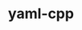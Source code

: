 ---
title: "yaml-cpp"
layout: cache
categories: [package, develop]
meta: {"versions": ["0.6.3", "0.7.0"], "compilers": ["gcc@=10.3.0", "gcc@=11.1.0", "gcc@=11.4.0", "gcc@=12.3.0", "gcc@=7.3.1", "gcc@=9.4.0", "oneapi@=2024.2.0"], "oss": ["amzn2", "sle_hpc15", "ubuntu20.04", "ubuntu22.04"], "platforms": ["linux"], "targets": ["aarch64", "neoverse_n1", "neoverse_v1", "neoverse_v2", "ppc64le", "x86_64_v3", "x86_64_v4"], "stacks": ["aws-isc", "aws-isc-aarch64", "aws-pcluster-neoverse_v1", "aws-pcluster-x86_64_v4", "data-vis-sdk", "e4s", "e4s-cray-sles", "e4s-neoverse-v2", "e4s-neoverse_v1", "e4s-oneapi", "e4s-power", "e4s-rocm-external", "root"], "num_specs": 99, "num_specs_by_stack": {"aws-isc-aarch64": 4, "root": 99, "aws-pcluster-neoverse_v1": 4, "aws-pcluster-x86_64_v4": 4, "aws-isc": 2, "e4s-cray-sles": 2, "e4s-power": 4, "data-vis-sdk": 2, "e4s-neoverse_v1": 4, "e4s-neoverse-v2": 4, "e4s-rocm-external": 2, "e4s": 4, "e4s-oneapi": 4}}
spec_details: [{"hash": "elvs6554sb3d7xvybsnit7jqbhfnkzbm", "compiler": "gcc@=7.3.1", "versions": ["0.6.3"], "os": "amzn2", "platform": "linux", "target": "aarch64", "variants": ["build_system=cmake", "build_type=Release", "generator=make", "~ipo", "+pic", "+shared", "~tests"], "stacks": ["aws-isc-aarch64", "root"], "size": "-", "tarball": "https://binaries.spack.io/develop/build_cache/linux-amzn2-aarch64/gcc-7.3.1/yaml-cpp-0.6.3/linux-amzn2-aarch64-gcc-7.3.1-yaml-cpp-0.6.3-elvs6554sb3d7xvybsnit7jqbhfnkzbm.spack"}, {"hash": "qw4krsamyflpxiiu7uo5wfmtx52ntic3", "compiler": "gcc@=7.3.1", "versions": ["0.6.3"], "os": "amzn2", "platform": "linux", "target": "aarch64", "variants": ["build_system=cmake", "build_type=Release", "generator=make", "~ipo", "+pic", "+shared", "~tests"], "stacks": ["root"], "size": "-", "tarball": "https://binaries.spack.io/develop/build_cache/linux-amzn2-aarch64/gcc-7.3.1/yaml-cpp-0.6.3/linux-amzn2-aarch64-gcc-7.3.1-yaml-cpp-0.6.3-qw4krsamyflpxiiu7uo5wfmtx52ntic3.spack"}, {"hash": "foh4xaaljyw22fangsupeq46jp45teff", "compiler": "gcc@=7.3.1", "versions": ["0.6.3"], "os": "amzn2", "platform": "linux", "target": "aarch64", "variants": ["build_system=cmake", "build_type=Release", "generator=make", "~ipo", "+pic", "+shared", "~tests"], "stacks": ["aws-isc-aarch64", "root"], "size": "-", "tarball": "https://binaries.spack.io/develop/build_cache/linux-amzn2-aarch64/gcc-7.3.1/yaml-cpp-0.6.3/linux-amzn2-aarch64-gcc-7.3.1-yaml-cpp-0.6.3-foh4xaaljyw22fangsupeq46jp45teff.spack"}, {"hash": "37uh32tculr2f4pana4vwewqmn7nsbtr", "compiler": "gcc@=7.3.1", "versions": ["0.6.3"], "os": "amzn2", "platform": "linux", "target": "aarch64", "variants": ["build_system=cmake", "build_type=Release", "generator=make", "~ipo", "+pic", "+shared", "~tests"], "stacks": ["root"], "size": "-", "tarball": "https://binaries.spack.io/develop/build_cache/linux-amzn2-aarch64/gcc-7.3.1/yaml-cpp-0.6.3/linux-amzn2-aarch64-gcc-7.3.1-yaml-cpp-0.6.3-37uh32tculr2f4pana4vwewqmn7nsbtr.spack"}, {"hash": "ornpf5mvgkmttbjxwtm64jdmqn7xhhbr", "compiler": "gcc@=7.3.1", "versions": ["0.6.3"], "os": "amzn2", "platform": "linux", "target": "aarch64", "variants": ["build_system=cmake", "build_type=Release", "generator=make", "~ipo", "+pic", "+shared", "~tests"], "stacks": ["root"], "size": "-", "tarball": "https://binaries.spack.io/develop/build_cache/linux-amzn2-aarch64/gcc-7.3.1/yaml-cpp-0.6.3/linux-amzn2-aarch64-gcc-7.3.1-yaml-cpp-0.6.3-ornpf5mvgkmttbjxwtm64jdmqn7xhhbr.spack"}, {"hash": "vkfcp2q2qyqw6uiuobtp7pwzuoj7jnmv", "compiler": "gcc@=12.3.0", "versions": ["0.7.0"], "os": "amzn2", "platform": "linux", "target": "neoverse_n1", "variants": ["build_system=cmake", "build_type=Release", "generator=make", "~ipo", "+pic", "+shared", "~tests"], "stacks": ["root"], "size": "-", "tarball": "https://binaries.spack.io/develop/build_cache/linux-amzn2-neoverse_n1/gcc-12.3.0/yaml-cpp-0.7.0/linux-amzn2-neoverse_n1-gcc-12.3.0-yaml-cpp-0.7.0-vkfcp2q2qyqw6uiuobtp7pwzuoj7jnmv.spack"}, {"hash": "btpqtmlwp4sx3mcywv4v6q55lsjfaqik", "compiler": "gcc@=12.3.0", "versions": ["0.7.0"], "os": "amzn2", "platform": "linux", "target": "neoverse_n1", "variants": ["build_system=cmake", "build_type=Release", "generator=make", "~ipo", "+pic", "+shared", "~tests"], "stacks": ["root"], "size": "-", "tarball": "https://binaries.spack.io/develop/build_cache/linux-amzn2-neoverse_n1/gcc-12.3.0/yaml-cpp-0.7.0/linux-amzn2-neoverse_n1-gcc-12.3.0-yaml-cpp-0.7.0-btpqtmlwp4sx3mcywv4v6q55lsjfaqik.spack"}, {"hash": "fh7apkpfaizxmvs6fzbkqg4jsyt7tkbk", "compiler": "gcc@=12.3.0", "versions": ["0.7.0"], "os": "amzn2", "platform": "linux", "target": "neoverse_n1", "variants": ["build_system=cmake", "build_type=Release", "generator=make", "~ipo", "+pic", "+shared", "~tests"], "stacks": ["root"], "size": "-", "tarball": "https://binaries.spack.io/develop/build_cache/linux-amzn2-neoverse_n1/gcc-12.3.0/yaml-cpp-0.7.0/linux-amzn2-neoverse_n1-gcc-12.3.0-yaml-cpp-0.7.0-fh7apkpfaizxmvs6fzbkqg4jsyt7tkbk.spack"}, {"hash": "hecsh6xkqo4tzvwqlrwu76feym4yssga", "compiler": "gcc@=12.3.0", "versions": ["0.7.0"], "os": "amzn2", "platform": "linux", "target": "neoverse_n1", "variants": ["build_system=cmake", "build_type=Release", "generator=make", "~ipo", "+pic", "+shared", "~tests"], "stacks": ["aws-pcluster-neoverse_v1", "root"], "size": "-", "tarball": "https://binaries.spack.io/develop/build_cache/linux-amzn2-neoverse_n1/gcc-12.3.0/yaml-cpp-0.7.0/linux-amzn2-neoverse_n1-gcc-12.3.0-yaml-cpp-0.7.0-hecsh6xkqo4tzvwqlrwu76feym4yssga.spack"}, {"hash": "wmfnjz2yey5himlyo66lciumnsyki245", "compiler": "gcc@=12.3.0", "versions": ["0.7.0"], "os": "amzn2", "platform": "linux", "target": "neoverse_n1", "variants": ["build_system=cmake", "build_type=Release", "generator=make", "~ipo", "+pic", "+shared", "~tests"], "stacks": ["aws-pcluster-neoverse_v1", "root"], "size": "-", "tarball": "https://binaries.spack.io/develop/build_cache/linux-amzn2-neoverse_n1/gcc-12.3.0/yaml-cpp-0.7.0/linux-amzn2-neoverse_n1-gcc-12.3.0-yaml-cpp-0.7.0-wmfnjz2yey5himlyo66lciumnsyki245.spack"}, {"hash": "ddzp4njzcjzm46mpmis3xskceogldu6f", "compiler": "gcc@=7.3.1", "versions": ["0.6.3"], "os": "amzn2", "platform": "linux", "target": "neoverse_n1", "variants": ["build_system=cmake", "build_type=Release", "generator=make", "~ipo", "+pic", "+shared", "~tests"], "stacks": ["aws-isc-aarch64", "root"], "size": "-", "tarball": "https://binaries.spack.io/develop/build_cache/linux-amzn2-neoverse_n1/gcc-7.3.1/yaml-cpp-0.6.3/linux-amzn2-neoverse_n1-gcc-7.3.1-yaml-cpp-0.6.3-ddzp4njzcjzm46mpmis3xskceogldu6f.spack"}, {"hash": "6wnvjeftv2mjzo4fjokfulpcv6jqtxck", "compiler": "gcc@=7.3.1", "versions": ["0.6.3"], "os": "amzn2", "platform": "linux", "target": "neoverse_n1", "variants": ["build_system=cmake", "build_type=Release", "generator=make", "~ipo", "+pic", "+shared", "~tests"], "stacks": ["aws-isc-aarch64", "root"], "size": "-", "tarball": "https://binaries.spack.io/develop/build_cache/linux-amzn2-neoverse_n1/gcc-7.3.1/yaml-cpp-0.6.3/linux-amzn2-neoverse_n1-gcc-7.3.1-yaml-cpp-0.6.3-6wnvjeftv2mjzo4fjokfulpcv6jqtxck.spack"}, {"hash": "rqsrxbjbobhwg2zq2oodwthrxst3iryz", "compiler": "gcc@=7.3.1", "versions": ["0.6.3"], "os": "amzn2", "platform": "linux", "target": "neoverse_n1", "variants": ["build_system=cmake", "build_type=Release", "generator=make", "~ipo", "+pic", "+shared", "~tests"], "stacks": ["root"], "size": "-", "tarball": "https://binaries.spack.io/develop/build_cache/linux-amzn2-neoverse_n1/gcc-7.3.1/yaml-cpp-0.6.3/linux-amzn2-neoverse_n1-gcc-7.3.1-yaml-cpp-0.6.3-rqsrxbjbobhwg2zq2oodwthrxst3iryz.spack"}, {"hash": "n2cmjw4tv7px4s5maovboiegftijl4yo", "compiler": "gcc@=7.3.1", "versions": ["0.6.3"], "os": "amzn2", "platform": "linux", "target": "neoverse_n1", "variants": ["build_system=cmake", "build_type=Release", "generator=make", "~ipo", "+pic", "+shared", "~tests"], "stacks": ["root"], "size": "-", "tarball": "https://binaries.spack.io/develop/build_cache/linux-amzn2-neoverse_n1/gcc-7.3.1/yaml-cpp-0.6.3/linux-amzn2-neoverse_n1-gcc-7.3.1-yaml-cpp-0.6.3-n2cmjw4tv7px4s5maovboiegftijl4yo.spack"}, {"hash": "j2egamzs5ignsv6v4wtlmknvtie3kl6d", "compiler": "gcc@=7.3.1", "versions": ["0.6.3"], "os": "amzn2", "platform": "linux", "target": "neoverse_n1", "variants": ["build_system=cmake", "build_type=Release", "generator=make", "~ipo", "+pic", "+shared", "~tests"], "stacks": ["root"], "size": "-", "tarball": "https://binaries.spack.io/develop/build_cache/linux-amzn2-neoverse_n1/gcc-7.3.1/yaml-cpp-0.6.3/linux-amzn2-neoverse_n1-gcc-7.3.1-yaml-cpp-0.6.3-j2egamzs5ignsv6v4wtlmknvtie3kl6d.spack"}, {"hash": "b45mwh3smugflrndxefaqfja26teazue", "compiler": "gcc@=12.3.0", "versions": ["0.7.0"], "os": "amzn2", "platform": "linux", "target": "neoverse_v1", "variants": ["build_system=cmake", "build_type=Release", "generator=make", "~ipo", "+pic", "+shared", "~tests"], "stacks": ["root"], "size": "-", "tarball": "https://binaries.spack.io/develop/build_cache/linux-amzn2-neoverse_v1/gcc-12.3.0/yaml-cpp-0.7.0/linux-amzn2-neoverse_v1-gcc-12.3.0-yaml-cpp-0.7.0-b45mwh3smugflrndxefaqfja26teazue.spack"}, {"hash": "pdocj4enngrdxrxiny6o2l66crvjqku5", "compiler": "gcc@=12.3.0", "versions": ["0.7.0"], "os": "amzn2", "platform": "linux", "target": "neoverse_v1", "variants": ["build_system=cmake", "build_type=Release", "generator=make", "~ipo", "+pic", "+shared", "~tests"], "stacks": ["aws-pcluster-neoverse_v1", "root"], "size": "-", "tarball": "https://binaries.spack.io/develop/build_cache/linux-amzn2-neoverse_v1/gcc-12.3.0/yaml-cpp-0.7.0/linux-amzn2-neoverse_v1-gcc-12.3.0-yaml-cpp-0.7.0-pdocj4enngrdxrxiny6o2l66crvjqku5.spack"}, {"hash": "slmyo7a7nhgmjc5r6aoyhrjhllzcuoti", "compiler": "gcc@=12.3.0", "versions": ["0.7.0"], "os": "amzn2", "platform": "linux", "target": "neoverse_v1", "variants": ["build_system=cmake", "build_type=Release", "generator=make", "~ipo", "+pic", "+shared", "~tests"], "stacks": ["root"], "size": "-", "tarball": "https://binaries.spack.io/develop/build_cache/linux-amzn2-neoverse_v1/gcc-12.3.0/yaml-cpp-0.7.0/linux-amzn2-neoverse_v1-gcc-12.3.0-yaml-cpp-0.7.0-slmyo7a7nhgmjc5r6aoyhrjhllzcuoti.spack"}, {"hash": "dvqwcdac3htq64ob2kshknqxkku3pg27", "compiler": "gcc@=12.3.0", "versions": ["0.7.0"], "os": "amzn2", "platform": "linux", "target": "neoverse_v1", "variants": ["build_system=cmake", "build_type=Release", "generator=make", "~ipo", "+pic", "+shared", "~tests"], "stacks": ["root"], "size": "-", "tarball": "https://binaries.spack.io/develop/build_cache/linux-amzn2-neoverse_v1/gcc-12.3.0/yaml-cpp-0.7.0/linux-amzn2-neoverse_v1-gcc-12.3.0-yaml-cpp-0.7.0-dvqwcdac3htq64ob2kshknqxkku3pg27.spack"}, {"hash": "d5wmwuxzt2lky2g6d6n5kqkj36ce3tim", "compiler": "gcc@=12.3.0", "versions": ["0.7.0"], "os": "amzn2", "platform": "linux", "target": "neoverse_v1", "variants": ["build_system=cmake", "build_type=Release", "generator=make", "~ipo", "+pic", "+shared", "~tests"], "stacks": ["aws-pcluster-neoverse_v1", "root"], "size": "-", "tarball": "https://binaries.spack.io/develop/build_cache/linux-amzn2-neoverse_v1/gcc-12.3.0/yaml-cpp-0.7.0/linux-amzn2-neoverse_v1-gcc-12.3.0-yaml-cpp-0.7.0-d5wmwuxzt2lky2g6d6n5kqkj36ce3tim.spack"}, {"hash": "p73zd6c4muf4pnpguzqvnx46rm4p2iqi", "compiler": "gcc@=12.3.0", "versions": ["0.7.0"], "os": "amzn2", "platform": "linux", "target": "x86_64_v3", "variants": ["build_system=cmake", "build_type=Release", "generator=make", "~ipo", "+pic", "+shared", "~tests"], "stacks": ["root"], "size": "-", "tarball": "https://binaries.spack.io/develop/build_cache/linux-amzn2-x86_64_v3/gcc-12.3.0/yaml-cpp-0.7.0/linux-amzn2-x86_64_v3-gcc-12.3.0-yaml-cpp-0.7.0-p73zd6c4muf4pnpguzqvnx46rm4p2iqi.spack"}, {"hash": "bgdkt3z67c7amx7l32s4mbq7dlwmmeg7", "compiler": "gcc@=12.3.0", "versions": ["0.7.0"], "os": "amzn2", "platform": "linux", "target": "x86_64_v3", "variants": ["build_system=cmake", "build_type=Release", "generator=make", "~ipo", "+pic", "+shared", "~tests"], "stacks": ["root"], "size": "-", "tarball": "https://binaries.spack.io/develop/build_cache/linux-amzn2-x86_64_v3/gcc-12.3.0/yaml-cpp-0.7.0/linux-amzn2-x86_64_v3-gcc-12.3.0-yaml-cpp-0.7.0-bgdkt3z67c7amx7l32s4mbq7dlwmmeg7.spack"}, {"hash": "rjvwm7cjk2iux6bhzt36s6cuxn7rqdyw", "compiler": "gcc@=12.3.0", "versions": ["0.7.0"], "os": "amzn2", "platform": "linux", "target": "x86_64_v3", "variants": ["build_system=cmake", "build_type=Release", "generator=make", "~ipo", "+pic", "+shared", "~tests"], "stacks": ["aws-pcluster-x86_64_v4", "root"], "size": "-", "tarball": "https://binaries.spack.io/develop/build_cache/linux-amzn2-x86_64_v3/gcc-12.3.0/yaml-cpp-0.7.0/linux-amzn2-x86_64_v3-gcc-12.3.0-yaml-cpp-0.7.0-rjvwm7cjk2iux6bhzt36s6cuxn7rqdyw.spack"}, {"hash": "fyzxk6dlmkyb5ul2qfj3epuyes5aj7gt", "compiler": "gcc@=12.3.0", "versions": ["0.7.0"], "os": "amzn2", "platform": "linux", "target": "x86_64_v3", "variants": ["build_system=cmake", "build_type=Release", "generator=make", "~ipo", "+pic", "+shared", "~tests"], "stacks": ["root"], "size": "-", "tarball": "https://binaries.spack.io/develop/build_cache/linux-amzn2-x86_64_v3/gcc-12.3.0/yaml-cpp-0.7.0/linux-amzn2-x86_64_v3-gcc-12.3.0-yaml-cpp-0.7.0-fyzxk6dlmkyb5ul2qfj3epuyes5aj7gt.spack"}, {"hash": "f2me7swbk4ddma6vh53is3ue3cvhqnwk", "compiler": "gcc@=12.3.0", "versions": ["0.7.0"], "os": "amzn2", "platform": "linux", "target": "x86_64_v3", "variants": ["build_system=cmake", "build_type=Release", "generator=make", "~ipo", "+pic", "+shared", "~tests"], "stacks": ["aws-pcluster-x86_64_v4", "root"], "size": "-", "tarball": "https://binaries.spack.io/develop/build_cache/linux-amzn2-x86_64_v3/gcc-12.3.0/yaml-cpp-0.7.0/linux-amzn2-x86_64_v3-gcc-12.3.0-yaml-cpp-0.7.0-f2me7swbk4ddma6vh53is3ue3cvhqnwk.spack"}, {"hash": "uk5em4mgqs73c3gqwzsprc32dqi35dga", "compiler": "gcc@=7.3.1", "versions": ["0.6.3"], "os": "amzn2", "platform": "linux", "target": "x86_64_v3", "variants": ["build_system=cmake", "build_type=Release", "generator=make", "~ipo", "+pic", "+shared", "~tests"], "stacks": ["aws-isc", "root"], "size": "-", "tarball": "https://binaries.spack.io/develop/build_cache/linux-amzn2-x86_64_v3/gcc-7.3.1/yaml-cpp-0.6.3/linux-amzn2-x86_64_v3-gcc-7.3.1-yaml-cpp-0.6.3-uk5em4mgqs73c3gqwzsprc32dqi35dga.spack"}, {"hash": "4mc3ru23gsl5pynxu2pfwirayjob37ag", "compiler": "gcc@=7.3.1", "versions": ["0.6.3"], "os": "amzn2", "platform": "linux", "target": "x86_64_v3", "variants": ["build_system=cmake", "build_type=Release", "generator=make", "~ipo", "+pic", "+shared", "~tests"], "stacks": ["root"], "size": "-", "tarball": "https://binaries.spack.io/develop/build_cache/linux-amzn2-x86_64_v3/gcc-7.3.1/yaml-cpp-0.6.3/linux-amzn2-x86_64_v3-gcc-7.3.1-yaml-cpp-0.6.3-4mc3ru23gsl5pynxu2pfwirayjob37ag.spack"}, {"hash": "ozaszam7lcyo2zbcqcz5dltcdi6qios5", "compiler": "gcc@=7.3.1", "versions": ["0.6.3"], "os": "amzn2", "platform": "linux", "target": "x86_64_v3", "variants": ["build_system=cmake", "build_type=Release", "generator=make", "~ipo", "+pic", "+shared", "~tests"], "stacks": ["root"], "size": "-", "tarball": "https://binaries.spack.io/develop/build_cache/linux-amzn2-x86_64_v3/gcc-7.3.1/yaml-cpp-0.6.3/linux-amzn2-x86_64_v3-gcc-7.3.1-yaml-cpp-0.6.3-ozaszam7lcyo2zbcqcz5dltcdi6qios5.spack"}, {"hash": "aguho4zmbdrafdfwgm6xfuh44ddhmz55", "compiler": "gcc@=7.3.1", "versions": ["0.6.3"], "os": "amzn2", "platform": "linux", "target": "x86_64_v3", "variants": ["build_system=cmake", "build_type=Release", "generator=make", "~ipo", "+pic", "+shared", "~tests"], "stacks": ["root"], "size": "-", "tarball": "https://binaries.spack.io/develop/build_cache/linux-amzn2-x86_64_v3/gcc-7.3.1/yaml-cpp-0.6.3/linux-amzn2-x86_64_v3-gcc-7.3.1-yaml-cpp-0.6.3-aguho4zmbdrafdfwgm6xfuh44ddhmz55.spack"}, {"hash": "dw4xpg6n7pfslblih5o3vdl5gj6hjznr", "compiler": "gcc@=7.3.1", "versions": ["0.6.3"], "os": "amzn2", "platform": "linux", "target": "x86_64_v3", "variants": ["build_system=cmake", "build_type=Release", "generator=make", "~ipo", "+pic", "+shared", "~tests"], "stacks": ["aws-isc", "root"], "size": "-", "tarball": "https://binaries.spack.io/develop/build_cache/linux-amzn2-x86_64_v3/gcc-7.3.1/yaml-cpp-0.6.3/linux-amzn2-x86_64_v3-gcc-7.3.1-yaml-cpp-0.6.3-dw4xpg6n7pfslblih5o3vdl5gj6hjznr.spack"}, {"hash": "nbrehllcczb2y4g4rw3z7bw2mgd4b4ak", "compiler": "gcc@=12.3.0", "versions": ["0.7.0"], "os": "amzn2", "platform": "linux", "target": "x86_64_v4", "variants": ["build_system=cmake", "build_type=Release", "generator=make", "~ipo", "+pic", "+shared", "~tests"], "stacks": ["root"], "size": "-", "tarball": "https://binaries.spack.io/develop/build_cache/linux-amzn2-x86_64_v4/gcc-12.3.0/yaml-cpp-0.7.0/linux-amzn2-x86_64_v4-gcc-12.3.0-yaml-cpp-0.7.0-nbrehllcczb2y4g4rw3z7bw2mgd4b4ak.spack"}, {"hash": "jiar6r755z67ziahm2lmdgulcto5oar7", "compiler": "gcc@=12.3.0", "versions": ["0.7.0"], "os": "amzn2", "platform": "linux", "target": "x86_64_v4", "variants": ["build_system=cmake", "build_type=Release", "generator=make", "~ipo", "+pic", "+shared", "~tests"], "stacks": ["root"], "size": "-", "tarball": "https://binaries.spack.io/develop/build_cache/linux-amzn2-x86_64_v4/gcc-12.3.0/yaml-cpp-0.7.0/linux-amzn2-x86_64_v4-gcc-12.3.0-yaml-cpp-0.7.0-jiar6r755z67ziahm2lmdgulcto5oar7.spack"}, {"hash": "a4wpqf7o4qb2noykolwfvkrbdd6br7wa", "compiler": "gcc@=12.3.0", "versions": ["0.7.0"], "os": "amzn2", "platform": "linux", "target": "x86_64_v4", "variants": ["build_system=cmake", "build_type=Release", "generator=make", "~ipo", "+pic", "+shared", "~tests"], "stacks": ["root"], "size": "-", "tarball": "https://binaries.spack.io/develop/build_cache/linux-amzn2-x86_64_v4/gcc-12.3.0/yaml-cpp-0.7.0/linux-amzn2-x86_64_v4-gcc-12.3.0-yaml-cpp-0.7.0-a4wpqf7o4qb2noykolwfvkrbdd6br7wa.spack"}, {"hash": "v5dijioz5qlbqt4jx2xihsfexxxin6yw", "compiler": "gcc@=12.3.0", "versions": ["0.7.0"], "os": "amzn2", "platform": "linux", "target": "x86_64_v4", "variants": ["build_system=cmake", "build_type=Release", "generator=make", "~ipo", "+pic", "+shared", "~tests"], "stacks": ["aws-pcluster-x86_64_v4", "root"], "size": "-", "tarball": "https://binaries.spack.io/develop/build_cache/linux-amzn2-x86_64_v4/gcc-12.3.0/yaml-cpp-0.7.0/linux-amzn2-x86_64_v4-gcc-12.3.0-yaml-cpp-0.7.0-v5dijioz5qlbqt4jx2xihsfexxxin6yw.spack"}, {"hash": "3izi5kfkhy7gl2uam5f4h7le52p232ur", "compiler": "gcc@=12.3.0", "versions": ["0.7.0"], "os": "amzn2", "platform": "linux", "target": "x86_64_v4", "variants": ["build_system=cmake", "build_type=Release", "generator=make", "~ipo", "+pic", "+shared", "~tests"], "stacks": ["aws-pcluster-x86_64_v4", "root"], "size": "-", "tarball": "https://binaries.spack.io/develop/build_cache/linux-amzn2-x86_64_v4/gcc-12.3.0/yaml-cpp-0.7.0/linux-amzn2-x86_64_v4-gcc-12.3.0-yaml-cpp-0.7.0-3izi5kfkhy7gl2uam5f4h7le52p232ur.spack"}, {"hash": "fk45je56tqimnzcipr7w7pyekfnet5m5", "compiler": "gcc@=10.3.0", "versions": ["0.7.0"], "os": "sle_hpc15", "platform": "linux", "target": "x86_64_v4", "variants": ["build_system=cmake", "build_type=Release", "generator=make", "~ipo", "+pic", "+shared", "~tests"], "stacks": ["root"], "size": "-", "tarball": "https://binaries.spack.io/develop/build_cache/linux-sle_hpc15-x86_64_v4/gcc-10.3.0/yaml-cpp-0.7.0/linux-sle_hpc15-x86_64_v4-gcc-10.3.0-yaml-cpp-0.7.0-fk45je56tqimnzcipr7w7pyekfnet5m5.spack"}, {"hash": "m574duisluvrk6qqlnfbxsfmpjlbzrds", "compiler": "gcc@=10.3.0", "versions": ["0.7.0"], "os": "sle_hpc15", "platform": "linux", "target": "x86_64_v4", "variants": ["build_system=cmake", "build_type=Release", "generator=make", "~ipo", "+pic", "+shared", "~tests"], "stacks": ["e4s-cray-sles", "root"], "size": "-", "tarball": "https://binaries.spack.io/develop/build_cache/linux-sle_hpc15-x86_64_v4/gcc-10.3.0/yaml-cpp-0.7.0/linux-sle_hpc15-x86_64_v4-gcc-10.3.0-yaml-cpp-0.7.0-m574duisluvrk6qqlnfbxsfmpjlbzrds.spack"}, {"hash": "jkqw4wjcyr3d7z3lwulkm7hd4k3jnmn6", "compiler": "gcc@=10.3.0", "versions": ["0.7.0"], "os": "sle_hpc15", "platform": "linux", "target": "x86_64_v4", "variants": ["build_system=cmake", "build_type=Release", "generator=make", "~ipo", "+pic", "+shared", "~tests"], "stacks": ["root"], "size": "-", "tarball": "https://binaries.spack.io/develop/build_cache/linux-sle_hpc15-x86_64_v4/gcc-10.3.0/yaml-cpp-0.7.0/linux-sle_hpc15-x86_64_v4-gcc-10.3.0-yaml-cpp-0.7.0-jkqw4wjcyr3d7z3lwulkm7hd4k3jnmn6.spack"}, {"hash": "dpnjz74z3gpvi4eoiwbmygloqsqfacdl", "compiler": "gcc@=10.3.0", "versions": ["0.7.0"], "os": "sle_hpc15", "platform": "linux", "target": "x86_64_v4", "variants": ["build_system=cmake", "build_type=Release", "generator=make", "~ipo", "+pic", "+shared", "~tests"], "stacks": ["e4s-cray-sles", "root"], "size": "-", "tarball": "https://binaries.spack.io/develop/build_cache/linux-sle_hpc15-x86_64_v4/gcc-10.3.0/yaml-cpp-0.7.0/linux-sle_hpc15-x86_64_v4-gcc-10.3.0-yaml-cpp-0.7.0-dpnjz74z3gpvi4eoiwbmygloqsqfacdl.spack"}, {"hash": "lt7b6xlehg54uxt2d3upbkyv2uyjiyjk", "compiler": "gcc@=10.3.0", "versions": ["0.7.0"], "os": "sle_hpc15", "platform": "linux", "target": "x86_64_v4", "variants": ["build_system=cmake", "build_type=Release", "generator=make", "~ipo", "+pic", "+shared", "~tests"], "stacks": ["root"], "size": "-", "tarball": "https://binaries.spack.io/develop/build_cache/linux-sle_hpc15-x86_64_v4/gcc-10.3.0/yaml-cpp-0.7.0/linux-sle_hpc15-x86_64_v4-gcc-10.3.0-yaml-cpp-0.7.0-lt7b6xlehg54uxt2d3upbkyv2uyjiyjk.spack"}, {"hash": "557ijpxn5mkb2a5pgd47g7yq4enjh443", "compiler": "gcc@=9.4.0", "versions": ["0.7.0"], "os": "ubuntu20.04", "platform": "linux", "target": "ppc64le", "variants": ["build_system=cmake", "build_type=Release", "generator=make", "~ipo", "+pic", "+shared", "~tests"], "stacks": ["root"], "size": "-", "tarball": "https://binaries.spack.io/develop/build_cache/linux-ubuntu20.04-ppc64le/gcc-9.4.0/yaml-cpp-0.7.0/linux-ubuntu20.04-ppc64le-gcc-9.4.0-yaml-cpp-0.7.0-557ijpxn5mkb2a5pgd47g7yq4enjh443.spack"}, {"hash": "453nns4bes52timolpyyzrt3itwnhve3", "compiler": "gcc@=9.4.0", "versions": ["0.7.0"], "os": "ubuntu20.04", "platform": "linux", "target": "ppc64le", "variants": ["build_system=cmake", "build_type=Release", "generator=make", "~ipo", "+pic", "+shared", "~tests"], "stacks": ["root"], "size": "-", "tarball": "https://binaries.spack.io/develop/build_cache/linux-ubuntu20.04-ppc64le/gcc-9.4.0/yaml-cpp-0.7.0/linux-ubuntu20.04-ppc64le-gcc-9.4.0-yaml-cpp-0.7.0-453nns4bes52timolpyyzrt3itwnhve3.spack"}, {"hash": "t3nlcjzgnocx4xizk5xkdl4ov2dipyoh", "compiler": "gcc@=9.4.0", "versions": ["0.7.0"], "os": "ubuntu20.04", "platform": "linux", "target": "ppc64le", "variants": ["build_system=cmake", "build_type=Release", "generator=make", "~ipo", "+pic", "+shared", "~tests"], "stacks": ["root"], "size": "-", "tarball": "https://binaries.spack.io/develop/build_cache/linux-ubuntu20.04-ppc64le/gcc-9.4.0/yaml-cpp-0.7.0/linux-ubuntu20.04-ppc64le-gcc-9.4.0-yaml-cpp-0.7.0-t3nlcjzgnocx4xizk5xkdl4ov2dipyoh.spack"}, {"hash": "fy3oxtxaof7ykj7xdc3a23twqed4fsut", "compiler": "gcc@=9.4.0", "versions": ["0.7.0"], "os": "ubuntu20.04", "platform": "linux", "target": "ppc64le", "variants": ["build_system=cmake", "build_type=Release", "generator=make", "~ipo", "+pic", "+shared", "~tests"], "stacks": ["e4s-power", "root"], "size": "-", "tarball": "https://binaries.spack.io/develop/build_cache/linux-ubuntu20.04-ppc64le/gcc-9.4.0/yaml-cpp-0.7.0/linux-ubuntu20.04-ppc64le-gcc-9.4.0-yaml-cpp-0.7.0-fy3oxtxaof7ykj7xdc3a23twqed4fsut.spack"}, {"hash": "77rzwl6fpc73szxi75gbeha73pyjfwje", "compiler": "gcc@=9.4.0", "versions": ["0.7.0"], "os": "ubuntu20.04", "platform": "linux", "target": "ppc64le", "variants": ["build_system=cmake", "build_type=Release", "generator=make", "~ipo", "+pic", "+shared", "~tests"], "stacks": ["e4s-power", "root"], "size": "-", "tarball": "https://binaries.spack.io/develop/build_cache/linux-ubuntu20.04-ppc64le/gcc-9.4.0/yaml-cpp-0.7.0/linux-ubuntu20.04-ppc64le-gcc-9.4.0-yaml-cpp-0.7.0-77rzwl6fpc73szxi75gbeha73pyjfwje.spack"}, {"hash": "coyakujp3ms2e22rtdhljda27vwbjleo", "compiler": "gcc@=9.4.0", "versions": ["0.6.3"], "os": "ubuntu20.04", "platform": "linux", "target": "ppc64le", "variants": ["build_system=cmake", "build_type=Release", "generator=make", "~ipo", "+pic", "+shared", "~tests"], "stacks": ["root"], "size": "-", "tarball": "https://binaries.spack.io/develop/build_cache/linux-ubuntu20.04-ppc64le/gcc-9.4.0/yaml-cpp-0.6.3/linux-ubuntu20.04-ppc64le-gcc-9.4.0-yaml-cpp-0.6.3-coyakujp3ms2e22rtdhljda27vwbjleo.spack"}, {"hash": "aqmxocqaghqamkjwsrcsfoxa5r6ohpja", "compiler": "gcc@=9.4.0", "versions": ["0.6.3"], "os": "ubuntu20.04", "platform": "linux", "target": "ppc64le", "variants": ["build_system=cmake", "build_type=Release", "generator=make", "~ipo", "+pic", "+shared", "~tests"], "stacks": ["root"], "size": "-", "tarball": "https://binaries.spack.io/develop/build_cache/linux-ubuntu20.04-ppc64le/gcc-9.4.0/yaml-cpp-0.6.3/linux-ubuntu20.04-ppc64le-gcc-9.4.0-yaml-cpp-0.6.3-aqmxocqaghqamkjwsrcsfoxa5r6ohpja.spack"}, {"hash": "4miaxkua4fal7ztr6nzzgnebajy4xv2z", "compiler": "gcc@=9.4.0", "versions": ["0.6.3"], "os": "ubuntu20.04", "platform": "linux", "target": "ppc64le", "variants": ["build_system=cmake", "build_type=Release", "generator=make", "~ipo", "+pic", "+shared", "~tests"], "stacks": ["root"], "size": "-", "tarball": "https://binaries.spack.io/develop/build_cache/linux-ubuntu20.04-ppc64le/gcc-9.4.0/yaml-cpp-0.6.3/linux-ubuntu20.04-ppc64le-gcc-9.4.0-yaml-cpp-0.6.3-4miaxkua4fal7ztr6nzzgnebajy4xv2z.spack"}, {"hash": "ubpt3vakktkyl32xgqr4gjov3ikrjjge", "compiler": "gcc@=9.4.0", "versions": ["0.6.3"], "os": "ubuntu20.04", "platform": "linux", "target": "ppc64le", "variants": ["build_system=cmake", "build_type=Release", "generator=make", "~ipo", "+pic", "+shared", "~tests"], "stacks": ["e4s-power", "root"], "size": "-", "tarball": "https://binaries.spack.io/develop/build_cache/linux-ubuntu20.04-ppc64le/gcc-9.4.0/yaml-cpp-0.6.3/linux-ubuntu20.04-ppc64le-gcc-9.4.0-yaml-cpp-0.6.3-ubpt3vakktkyl32xgqr4gjov3ikrjjge.spack"}, {"hash": "ve2yz5pkh4da6fqba5cal3n5w7mrmox3", "compiler": "gcc@=9.4.0", "versions": ["0.6.3"], "os": "ubuntu20.04", "platform": "linux", "target": "ppc64le", "variants": ["build_system=cmake", "build_type=Release", "generator=make", "~ipo", "+pic", "+shared", "~tests"], "stacks": ["e4s-power", "root"], "size": "-", "tarball": "https://binaries.spack.io/develop/build_cache/linux-ubuntu20.04-ppc64le/gcc-9.4.0/yaml-cpp-0.6.3/linux-ubuntu20.04-ppc64le-gcc-9.4.0-yaml-cpp-0.6.3-ve2yz5pkh4da6fqba5cal3n5w7mrmox3.spack"}, {"hash": "4aytlchtnitp7x2x4v27wg4pyc6izh6b", "compiler": "gcc@=11.1.0", "versions": ["0.7.0"], "os": "ubuntu20.04", "platform": "linux", "target": "x86_64_v3", "variants": ["build_system=cmake", "build_type=Release", "generator=make", "~ipo", "+pic", "+shared", "~tests"], "stacks": ["root"], "size": "-", "tarball": "https://binaries.spack.io/develop/build_cache/linux-ubuntu20.04-x86_64_v3/gcc-11.1.0/yaml-cpp-0.7.0/linux-ubuntu20.04-x86_64_v3-gcc-11.1.0-yaml-cpp-0.7.0-4aytlchtnitp7x2x4v27wg4pyc6izh6b.spack"}, {"hash": "m56k33q6f64bctzvllcxr2qqf2nd5rnt", "compiler": "gcc@=11.1.0", "versions": ["0.7.0"], "os": "ubuntu20.04", "platform": "linux", "target": "x86_64_v3", "variants": ["build_system=cmake", "build_type=Release", "generator=make", "~ipo", "+pic", "+shared", "~tests"], "stacks": ["root"], "size": "-", "tarball": "https://binaries.spack.io/develop/build_cache/linux-ubuntu20.04-x86_64_v3/gcc-11.1.0/yaml-cpp-0.7.0/linux-ubuntu20.04-x86_64_v3-gcc-11.1.0-yaml-cpp-0.7.0-m56k33q6f64bctzvllcxr2qqf2nd5rnt.spack"}, {"hash": "7eatpi537pzxq3n57likyceuagmqeh6n", "compiler": "gcc@=11.1.0", "versions": ["0.7.0"], "os": "ubuntu20.04", "platform": "linux", "target": "x86_64_v3", "variants": ["build_system=cmake", "build_type=Release", "generator=make", "~ipo", "+pic", "+shared", "~tests"], "stacks": ["data-vis-sdk", "root"], "size": "-", "tarball": "https://binaries.spack.io/develop/build_cache/linux-ubuntu20.04-x86_64_v3/gcc-11.1.0/yaml-cpp-0.7.0/linux-ubuntu20.04-x86_64_v3-gcc-11.1.0-yaml-cpp-0.7.0-7eatpi537pzxq3n57likyceuagmqeh6n.spack"}, {"hash": "ort2kmcfs67pmr2yng3ulsivr726x5q6", "compiler": "gcc@=11.1.0", "versions": ["0.7.0"], "os": "ubuntu20.04", "platform": "linux", "target": "x86_64_v3", "variants": ["build_system=cmake", "build_type=Release", "generator=make", "~ipo", "+pic", "+shared", "~tests"], "stacks": ["data-vis-sdk", "root"], "size": "-", "tarball": "https://binaries.spack.io/develop/build_cache/linux-ubuntu20.04-x86_64_v3/gcc-11.1.0/yaml-cpp-0.7.0/linux-ubuntu20.04-x86_64_v3-gcc-11.1.0-yaml-cpp-0.7.0-ort2kmcfs67pmr2yng3ulsivr726x5q6.spack"}, {"hash": "y52zldh5ehvdut4gnx7fv2wy2glsx2ru", "compiler": "gcc@=11.1.0", "versions": ["0.7.0"], "os": "ubuntu20.04", "platform": "linux", "target": "x86_64_v3", "variants": ["build_system=cmake", "build_type=Release", "generator=make", "~ipo", "+pic", "+shared", "~tests"], "stacks": ["root"], "size": "-", "tarball": "https://binaries.spack.io/develop/build_cache/linux-ubuntu20.04-x86_64_v3/gcc-11.1.0/yaml-cpp-0.7.0/linux-ubuntu20.04-x86_64_v3-gcc-11.1.0-yaml-cpp-0.7.0-y52zldh5ehvdut4gnx7fv2wy2glsx2ru.spack"}, {"hash": "5s3pgkg2gklpdv3r2lrpqvfprxnpdl4w", "compiler": "gcc@=11.1.0", "versions": ["0.7.0"], "os": "ubuntu20.04", "platform": "linux", "target": "x86_64_v3", "variants": ["build_system=cmake", "build_type=Release", "generator=make", "~ipo", "+pic", "+shared", "~tests"], "stacks": ["root"], "size": "-", "tarball": "https://binaries.spack.io/develop/build_cache/linux-ubuntu20.04-x86_64_v3/gcc-11.1.0/yaml-cpp-0.7.0/linux-ubuntu20.04-x86_64_v3-gcc-11.1.0-yaml-cpp-0.7.0-5s3pgkg2gklpdv3r2lrpqvfprxnpdl4w.spack"}, {"hash": "iwtu7ejwv34l6u5wi44gofwirtzqlppq", "compiler": "gcc@=11.1.0", "versions": ["0.7.0"], "os": "ubuntu20.04", "platform": "linux", "target": "x86_64_v3", "variants": ["build_system=cmake", "build_type=Release", "generator=make", "~ipo", "+pic", "+shared", "~tests"], "stacks": ["root"], "size": "-", "tarball": "https://binaries.spack.io/develop/build_cache/linux-ubuntu20.04-x86_64_v3/gcc-11.1.0/yaml-cpp-0.7.0/linux-ubuntu20.04-x86_64_v3-gcc-11.1.0-yaml-cpp-0.7.0-iwtu7ejwv34l6u5wi44gofwirtzqlppq.spack"}, {"hash": "37ms6zjymn3oujsgafwl4a57oprg2oci", "compiler": "gcc@=11.1.0", "versions": ["0.7.0"], "os": "ubuntu20.04", "platform": "linux", "target": "x86_64_v3", "variants": ["build_system=cmake", "build_type=Release", "generator=make", "~ipo", "+pic", "+shared", "~tests"], "stacks": ["root"], "size": "-", "tarball": "https://binaries.spack.io/develop/build_cache/linux-ubuntu20.04-x86_64_v3/gcc-11.1.0/yaml-cpp-0.7.0/linux-ubuntu20.04-x86_64_v3-gcc-11.1.0-yaml-cpp-0.7.0-37ms6zjymn3oujsgafwl4a57oprg2oci.spack"}, {"hash": "idpeqfnokznjjgms5cvjwuwcf7to2asn", "compiler": "gcc@=11.1.0", "versions": ["0.7.0"], "os": "ubuntu20.04", "platform": "linux", "target": "x86_64_v3", "variants": ["build_system=cmake", "build_type=Release", "generator=make", "~ipo", "+pic", "+shared", "~tests"], "stacks": ["root"], "size": "-", "tarball": "https://binaries.spack.io/develop/build_cache/linux-ubuntu20.04-x86_64_v3/gcc-11.1.0/yaml-cpp-0.7.0/linux-ubuntu20.04-x86_64_v3-gcc-11.1.0-yaml-cpp-0.7.0-idpeqfnokznjjgms5cvjwuwcf7to2asn.spack"}, {"hash": "pmmmxtdtpty3s3kedtzdx7fkpc3cr3u3", "compiler": "gcc@=11.4.0", "versions": ["0.7.0"], "os": "ubuntu22.04", "platform": "linux", "target": "neoverse_v1", "variants": ["build_system=cmake", "build_type=Release", "generator=make", "~ipo", "+pic", "+shared", "~tests"], "stacks": ["root"], "size": "-", "tarball": "https://binaries.spack.io/develop/build_cache/linux-ubuntu22.04-neoverse_v1/gcc-11.4.0/yaml-cpp-0.7.0/linux-ubuntu22.04-neoverse_v1-gcc-11.4.0-yaml-cpp-0.7.0-pmmmxtdtpty3s3kedtzdx7fkpc3cr3u3.spack"}, {"hash": "iqs2iaipeyfxs4wegfesohrrekqr5gyw", "compiler": "gcc@=11.4.0", "versions": ["0.7.0"], "os": "ubuntu22.04", "platform": "linux", "target": "neoverse_v1", "variants": ["build_system=cmake", "build_type=Release", "generator=make", "~ipo", "+pic", "+shared", "~tests"], "stacks": ["root"], "size": "-", "tarball": "https://binaries.spack.io/develop/build_cache/linux-ubuntu22.04-neoverse_v1/gcc-11.4.0/yaml-cpp-0.7.0/linux-ubuntu22.04-neoverse_v1-gcc-11.4.0-yaml-cpp-0.7.0-iqs2iaipeyfxs4wegfesohrrekqr5gyw.spack"}, {"hash": "wz4yuyqr5wbunae3wboeryy42rawbu7v", "compiler": "gcc@=11.4.0", "versions": ["0.7.0"], "os": "ubuntu22.04", "platform": "linux", "target": "neoverse_v1", "variants": ["build_system=cmake", "build_type=Release", "generator=make", "~ipo", "+pic", "+shared", "~tests"], "stacks": ["e4s-neoverse_v1", "root"], "size": "-", "tarball": "https://binaries.spack.io/develop/build_cache/linux-ubuntu22.04-neoverse_v1/gcc-11.4.0/yaml-cpp-0.7.0/linux-ubuntu22.04-neoverse_v1-gcc-11.4.0-yaml-cpp-0.7.0-wz4yuyqr5wbunae3wboeryy42rawbu7v.spack"}, {"hash": "dkczw2vhymwsodynuieibjehhbvgfxub", "compiler": "gcc@=11.4.0", "versions": ["0.7.0"], "os": "ubuntu22.04", "platform": "linux", "target": "neoverse_v1", "variants": ["build_system=cmake", "build_type=Release", "generator=make", "~ipo", "+pic", "+shared", "~tests"], "stacks": ["root"], "size": "-", "tarball": "https://binaries.spack.io/develop/build_cache/linux-ubuntu22.04-neoverse_v1/gcc-11.4.0/yaml-cpp-0.7.0/linux-ubuntu22.04-neoverse_v1-gcc-11.4.0-yaml-cpp-0.7.0-dkczw2vhymwsodynuieibjehhbvgfxub.spack"}, {"hash": "mppbprzy6ec3r7vsx2xmdqt3s64eys6z", "compiler": "gcc@=11.4.0", "versions": ["0.7.0"], "os": "ubuntu22.04", "platform": "linux", "target": "neoverse_v1", "variants": ["build_system=cmake", "build_type=Release", "generator=make", "~ipo", "+pic", "+shared", "~tests"], "stacks": ["e4s-neoverse_v1", "root"], "size": "-", "tarball": "https://binaries.spack.io/develop/build_cache/linux-ubuntu22.04-neoverse_v1/gcc-11.4.0/yaml-cpp-0.7.0/linux-ubuntu22.04-neoverse_v1-gcc-11.4.0-yaml-cpp-0.7.0-mppbprzy6ec3r7vsx2xmdqt3s64eys6z.spack"}, {"hash": "wrmlh6mc2jzroe5smptcuct5w3wpgwt4", "compiler": "gcc@=11.4.0", "versions": ["0.6.3"], "os": "ubuntu22.04", "platform": "linux", "target": "neoverse_v1", "variants": ["build_system=cmake", "build_type=Release", "generator=make", "~ipo", "+pic", "+shared", "~tests"], "stacks": ["root"], "size": "-", "tarball": "https://binaries.spack.io/develop/build_cache/linux-ubuntu22.04-neoverse_v1/gcc-11.4.0/yaml-cpp-0.6.3/linux-ubuntu22.04-neoverse_v1-gcc-11.4.0-yaml-cpp-0.6.3-wrmlh6mc2jzroe5smptcuct5w3wpgwt4.spack"}, {"hash": "dt5dxsuyji4uzdtnv2degmgzk22nkmdi", "compiler": "gcc@=11.4.0", "versions": ["0.6.3"], "os": "ubuntu22.04", "platform": "linux", "target": "neoverse_v1", "variants": ["build_system=cmake", "build_type=Release", "generator=make", "~ipo", "+pic", "+shared", "~tests"], "stacks": ["root"], "size": "-", "tarball": "https://binaries.spack.io/develop/build_cache/linux-ubuntu22.04-neoverse_v1/gcc-11.4.0/yaml-cpp-0.6.3/linux-ubuntu22.04-neoverse_v1-gcc-11.4.0-yaml-cpp-0.6.3-dt5dxsuyji4uzdtnv2degmgzk22nkmdi.spack"}, {"hash": "fmmup2vynfxv2ekym3omdl42hsfdflti", "compiler": "gcc@=11.4.0", "versions": ["0.6.3"], "os": "ubuntu22.04", "platform": "linux", "target": "neoverse_v1", "variants": ["build_system=cmake", "build_type=Release", "generator=make", "~ipo", "+pic", "+shared", "~tests"], "stacks": ["root"], "size": "-", "tarball": "https://binaries.spack.io/develop/build_cache/linux-ubuntu22.04-neoverse_v1/gcc-11.4.0/yaml-cpp-0.6.3/linux-ubuntu22.04-neoverse_v1-gcc-11.4.0-yaml-cpp-0.6.3-fmmup2vynfxv2ekym3omdl42hsfdflti.spack"}, {"hash": "lbnqqlntib77bhjs34kuwsfp5vsdmkaf", "compiler": "gcc@=11.4.0", "versions": ["0.6.3"], "os": "ubuntu22.04", "platform": "linux", "target": "neoverse_v1", "variants": ["build_system=cmake", "build_type=Release", "generator=make", "~ipo", "+pic", "+shared", "~tests"], "stacks": ["e4s-neoverse_v1", "root"], "size": "-", "tarball": "https://binaries.spack.io/develop/build_cache/linux-ubuntu22.04-neoverse_v1/gcc-11.4.0/yaml-cpp-0.6.3/linux-ubuntu22.04-neoverse_v1-gcc-11.4.0-yaml-cpp-0.6.3-lbnqqlntib77bhjs34kuwsfp5vsdmkaf.spack"}, {"hash": "vlzuityzkitklc4xydjuygwemrfvx6tu", "compiler": "gcc@=11.4.0", "versions": ["0.6.3"], "os": "ubuntu22.04", "platform": "linux", "target": "neoverse_v1", "variants": ["build_system=cmake", "build_type=Release", "generator=make", "~ipo", "+pic", "+shared", "~tests"], "stacks": ["e4s-neoverse_v1", "root"], "size": "-", "tarball": "https://binaries.spack.io/develop/build_cache/linux-ubuntu22.04-neoverse_v1/gcc-11.4.0/yaml-cpp-0.6.3/linux-ubuntu22.04-neoverse_v1-gcc-11.4.0-yaml-cpp-0.6.3-vlzuityzkitklc4xydjuygwemrfvx6tu.spack"}, {"hash": "z43acrf2i62wyovhdqgttadgxhap6tys", "compiler": "gcc@=11.4.0", "versions": ["0.7.0"], "os": "ubuntu22.04", "platform": "linux", "target": "neoverse_v2", "variants": ["build_system=cmake", "build_type=Release", "generator=make", "~ipo", "+pic", "+shared", "~tests"], "stacks": ["e4s-neoverse-v2", "root"], "size": "-", "tarball": "https://binaries.spack.io/develop/build_cache/linux-ubuntu22.04-neoverse_v2/gcc-11.4.0/yaml-cpp-0.7.0/linux-ubuntu22.04-neoverse_v2-gcc-11.4.0-yaml-cpp-0.7.0-z43acrf2i62wyovhdqgttadgxhap6tys.spack"}, {"hash": "wz45jq2momht6him565oovrzywcyoyje", "compiler": "gcc@=11.4.0", "versions": ["0.7.0"], "os": "ubuntu22.04", "platform": "linux", "target": "neoverse_v2", "variants": ["build_system=cmake", "build_type=Release", "generator=make", "~ipo", "+pic", "+shared", "~tests"], "stacks": ["root"], "size": "-", "tarball": "https://binaries.spack.io/develop/build_cache/linux-ubuntu22.04-neoverse_v2/gcc-11.4.0/yaml-cpp-0.7.0/linux-ubuntu22.04-neoverse_v2-gcc-11.4.0-yaml-cpp-0.7.0-wz45jq2momht6him565oovrzywcyoyje.spack"}, {"hash": "htzfje2uza7vc7ti7f7c22xei4subnom", "compiler": "gcc@=11.4.0", "versions": ["0.7.0"], "os": "ubuntu22.04", "platform": "linux", "target": "neoverse_v2", "variants": ["build_system=cmake", "build_type=Release", "generator=make", "~ipo", "+pic", "+shared", "~tests"], "stacks": ["root"], "size": "-", "tarball": "https://binaries.spack.io/develop/build_cache/linux-ubuntu22.04-neoverse_v2/gcc-11.4.0/yaml-cpp-0.7.0/linux-ubuntu22.04-neoverse_v2-gcc-11.4.0-yaml-cpp-0.7.0-htzfje2uza7vc7ti7f7c22xei4subnom.spack"}, {"hash": "k5kzhtbpvxvn3hurz5hlcngienp3x3sf", "compiler": "gcc@=11.4.0", "versions": ["0.7.0"], "os": "ubuntu22.04", "platform": "linux", "target": "neoverse_v2", "variants": ["build_system=cmake", "build_type=Release", "generator=make", "~ipo", "+pic", "+shared", "~tests"], "stacks": ["root"], "size": "-", "tarball": "https://binaries.spack.io/develop/build_cache/linux-ubuntu22.04-neoverse_v2/gcc-11.4.0/yaml-cpp-0.7.0/linux-ubuntu22.04-neoverse_v2-gcc-11.4.0-yaml-cpp-0.7.0-k5kzhtbpvxvn3hurz5hlcngienp3x3sf.spack"}, {"hash": "rb2pne53imvjtynylj24i5m4virzqy47", "compiler": "gcc@=11.4.0", "versions": ["0.7.0"], "os": "ubuntu22.04", "platform": "linux", "target": "neoverse_v2", "variants": ["build_system=cmake", "build_type=Release", "generator=make", "~ipo", "+pic", "+shared", "~tests"], "stacks": ["e4s-neoverse-v2", "root"], "size": "-", "tarball": "https://binaries.spack.io/develop/build_cache/linux-ubuntu22.04-neoverse_v2/gcc-11.4.0/yaml-cpp-0.7.0/linux-ubuntu22.04-neoverse_v2-gcc-11.4.0-yaml-cpp-0.7.0-rb2pne53imvjtynylj24i5m4virzqy47.spack"}, {"hash": "6fof2dir77ol35hevzodpxac663mccqe", "compiler": "gcc@=11.4.0", "versions": ["0.6.3"], "os": "ubuntu22.04", "platform": "linux", "target": "neoverse_v2", "variants": ["build_system=cmake", "build_type=Release", "generator=make", "~ipo", "+pic", "+shared", "~tests"], "stacks": ["root"], "size": "-", "tarball": "https://binaries.spack.io/develop/build_cache/linux-ubuntu22.04-neoverse_v2/gcc-11.4.0/yaml-cpp-0.6.3/linux-ubuntu22.04-neoverse_v2-gcc-11.4.0-yaml-cpp-0.6.3-6fof2dir77ol35hevzodpxac663mccqe.spack"}, {"hash": "dat2gmrptqt3jiry5twdmbxavag23ues", "compiler": "gcc@=11.4.0", "versions": ["0.6.3"], "os": "ubuntu22.04", "platform": "linux", "target": "neoverse_v2", "variants": ["build_system=cmake", "build_type=Release", "generator=make", "~ipo", "+pic", "+shared", "~tests"], "stacks": ["root"], "size": "-", "tarball": "https://binaries.spack.io/develop/build_cache/linux-ubuntu22.04-neoverse_v2/gcc-11.4.0/yaml-cpp-0.6.3/linux-ubuntu22.04-neoverse_v2-gcc-11.4.0-yaml-cpp-0.6.3-dat2gmrptqt3jiry5twdmbxavag23ues.spack"}, {"hash": "5uumlpvbbebsx5e3axoqr3sz4bywxh2n", "compiler": "gcc@=11.4.0", "versions": ["0.6.3"], "os": "ubuntu22.04", "platform": "linux", "target": "neoverse_v2", "variants": ["build_system=cmake", "build_type=Release", "generator=make", "~ipo", "+pic", "+shared", "~tests"], "stacks": ["root"], "size": "-", "tarball": "https://binaries.spack.io/develop/build_cache/linux-ubuntu22.04-neoverse_v2/gcc-11.4.0/yaml-cpp-0.6.3/linux-ubuntu22.04-neoverse_v2-gcc-11.4.0-yaml-cpp-0.6.3-5uumlpvbbebsx5e3axoqr3sz4bywxh2n.spack"}, {"hash": "ws4erpo4iozhf2wds2fnr4qt3syqg3dx", "compiler": "gcc@=11.4.0", "versions": ["0.6.3"], "os": "ubuntu22.04", "platform": "linux", "target": "neoverse_v2", "variants": ["build_system=cmake", "build_type=Release", "generator=make", "~ipo", "+pic", "+shared", "~tests"], "stacks": ["e4s-neoverse-v2", "root"], "size": "-", "tarball": "https://binaries.spack.io/develop/build_cache/linux-ubuntu22.04-neoverse_v2/gcc-11.4.0/yaml-cpp-0.6.3/linux-ubuntu22.04-neoverse_v2-gcc-11.4.0-yaml-cpp-0.6.3-ws4erpo4iozhf2wds2fnr4qt3syqg3dx.spack"}, {"hash": "la5ucfmgmeoysarsrirpczewdnn2q3yn", "compiler": "gcc@=11.4.0", "versions": ["0.6.3"], "os": "ubuntu22.04", "platform": "linux", "target": "neoverse_v2", "variants": ["build_system=cmake", "build_type=Release", "generator=make", "~ipo", "+pic", "+shared", "~tests"], "stacks": ["e4s-neoverse-v2", "root"], "size": "-", "tarball": "https://binaries.spack.io/develop/build_cache/linux-ubuntu22.04-neoverse_v2/gcc-11.4.0/yaml-cpp-0.6.3/linux-ubuntu22.04-neoverse_v2-gcc-11.4.0-yaml-cpp-0.6.3-la5ucfmgmeoysarsrirpczewdnn2q3yn.spack"}, {"hash": "xryrvqmfymaboku2ws2kc5suibbdpoxw", "compiler": "gcc@=11.4.0", "versions": ["0.7.0"], "os": "ubuntu22.04", "platform": "linux", "target": "x86_64_v3", "variants": ["build_system=cmake", "build_type=Release", "generator=make", "~ipo", "+pic", "+shared", "~tests"], "stacks": ["e4s-rocm-external", "e4s", "root"], "size": "-", "tarball": "https://binaries.spack.io/develop/build_cache/linux-ubuntu22.04-x86_64_v3/gcc-11.4.0/yaml-cpp-0.7.0/linux-ubuntu22.04-x86_64_v3-gcc-11.4.0-yaml-cpp-0.7.0-xryrvqmfymaboku2ws2kc5suibbdpoxw.spack"}, {"hash": "3knreel2lvdulurxcg72c6zbkecgkbiy", "compiler": "gcc@=11.4.0", "versions": ["0.7.0"], "os": "ubuntu22.04", "platform": "linux", "target": "x86_64_v3", "variants": ["build_system=cmake", "build_type=Release", "generator=make", "~ipo", "+pic", "+shared", "~tests"], "stacks": ["root"], "size": "-", "tarball": "https://binaries.spack.io/develop/build_cache/linux-ubuntu22.04-x86_64_v3/gcc-11.4.0/yaml-cpp-0.7.0/linux-ubuntu22.04-x86_64_v3-gcc-11.4.0-yaml-cpp-0.7.0-3knreel2lvdulurxcg72c6zbkecgkbiy.spack"}, {"hash": "cq254vd3efao425gkgbctlaud7ofv6mc", "compiler": "gcc@=11.4.0", "versions": ["0.7.0"], "os": "ubuntu22.04", "platform": "linux", "target": "x86_64_v3", "variants": ["build_system=cmake", "build_type=Release", "generator=make", "~ipo", "+pic", "+shared", "~tests"], "stacks": ["root"], "size": "-", "tarball": "https://binaries.spack.io/develop/build_cache/linux-ubuntu22.04-x86_64_v3/gcc-11.4.0/yaml-cpp-0.7.0/linux-ubuntu22.04-x86_64_v3-gcc-11.4.0-yaml-cpp-0.7.0-cq254vd3efao425gkgbctlaud7ofv6mc.spack"}, {"hash": "6iukw63h6dgz747i2e4oli6eyq3y2ayz", "compiler": "gcc@=11.4.0", "versions": ["0.7.0"], "os": "ubuntu22.04", "platform": "linux", "target": "x86_64_v3", "variants": ["build_system=cmake", "build_type=Release", "generator=make", "~ipo", "+pic", "+shared", "~tests"], "stacks": ["root"], "size": "-", "tarball": "https://binaries.spack.io/develop/build_cache/linux-ubuntu22.04-x86_64_v3/gcc-11.4.0/yaml-cpp-0.7.0/linux-ubuntu22.04-x86_64_v3-gcc-11.4.0-yaml-cpp-0.7.0-6iukw63h6dgz747i2e4oli6eyq3y2ayz.spack"}, {"hash": "yq4tio2o4qvbcxfix4cz2cskjudpjpp5", "compiler": "gcc@=11.4.0", "versions": ["0.7.0"], "os": "ubuntu22.04", "platform": "linux", "target": "x86_64_v3", "variants": ["build_system=cmake", "build_type=Release", "generator=make", "~ipo", "+pic", "+shared", "~tests"], "stacks": ["e4s-rocm-external", "e4s", "root"], "size": "-", "tarball": "https://binaries.spack.io/develop/build_cache/linux-ubuntu22.04-x86_64_v3/gcc-11.4.0/yaml-cpp-0.7.0/linux-ubuntu22.04-x86_64_v3-gcc-11.4.0-yaml-cpp-0.7.0-yq4tio2o4qvbcxfix4cz2cskjudpjpp5.spack"}, {"hash": "ebg2duf2uhfjx4bljymxyzq3ubfoukvk", "compiler": "gcc@=11.4.0", "versions": ["0.6.3"], "os": "ubuntu22.04", "platform": "linux", "target": "x86_64_v3", "variants": ["build_system=cmake", "build_type=Release", "generator=make", "~ipo", "+pic", "+shared", "~tests"], "stacks": ["root"], "size": "-", "tarball": "https://binaries.spack.io/develop/build_cache/linux-ubuntu22.04-x86_64_v3/gcc-11.4.0/yaml-cpp-0.6.3/linux-ubuntu22.04-x86_64_v3-gcc-11.4.0-yaml-cpp-0.6.3-ebg2duf2uhfjx4bljymxyzq3ubfoukvk.spack"}, {"hash": "x3hma4d7ypiim5gsnoog656wcjehslyw", "compiler": "gcc@=11.4.0", "versions": ["0.6.3"], "os": "ubuntu22.04", "platform": "linux", "target": "x86_64_v3", "variants": ["build_system=cmake", "build_type=Release", "generator=make", "~ipo", "+pic", "+shared", "~tests"], "stacks": ["root"], "size": "-", "tarball": "https://binaries.spack.io/develop/build_cache/linux-ubuntu22.04-x86_64_v3/gcc-11.4.0/yaml-cpp-0.6.3/linux-ubuntu22.04-x86_64_v3-gcc-11.4.0-yaml-cpp-0.6.3-x3hma4d7ypiim5gsnoog656wcjehslyw.spack"}, {"hash": "fuzaft6jkd5l4kzcjgoudni7mueke43y", "compiler": "gcc@=11.4.0", "versions": ["0.6.3"], "os": "ubuntu22.04", "platform": "linux", "target": "x86_64_v3", "variants": ["build_system=cmake", "build_type=Release", "generator=make", "~ipo", "+pic", "+shared", "~tests"], "stacks": ["root"], "size": "-", "tarball": "https://binaries.spack.io/develop/build_cache/linux-ubuntu22.04-x86_64_v3/gcc-11.4.0/yaml-cpp-0.6.3/linux-ubuntu22.04-x86_64_v3-gcc-11.4.0-yaml-cpp-0.6.3-fuzaft6jkd5l4kzcjgoudni7mueke43y.spack"}, {"hash": "hnnzt635u4lymncpkdi7yvn6cgvtpyoc", "compiler": "gcc@=11.4.0", "versions": ["0.6.3"], "os": "ubuntu22.04", "platform": "linux", "target": "x86_64_v3", "variants": ["build_system=cmake", "build_type=Release", "generator=make", "~ipo", "+pic", "+shared", "~tests"], "stacks": ["e4s", "root"], "size": "-", "tarball": "https://binaries.spack.io/develop/build_cache/linux-ubuntu22.04-x86_64_v3/gcc-11.4.0/yaml-cpp-0.6.3/linux-ubuntu22.04-x86_64_v3-gcc-11.4.0-yaml-cpp-0.6.3-hnnzt635u4lymncpkdi7yvn6cgvtpyoc.spack"}, {"hash": "vfqv4gwnukvxvtemlsvcaga7suxkal3j", "compiler": "gcc@=11.4.0", "versions": ["0.6.3"], "os": "ubuntu22.04", "platform": "linux", "target": "x86_64_v3", "variants": ["build_system=cmake", "build_type=Release", "generator=make", "~ipo", "+pic", "+shared", "~tests"], "stacks": ["e4s", "root"], "size": "-", "tarball": "https://binaries.spack.io/develop/build_cache/linux-ubuntu22.04-x86_64_v3/gcc-11.4.0/yaml-cpp-0.6.3/linux-ubuntu22.04-x86_64_v3-gcc-11.4.0-yaml-cpp-0.6.3-vfqv4gwnukvxvtemlsvcaga7suxkal3j.spack"}, {"hash": "o4zzjxhrwn6ethp6n3dfw27df7btvth3", "compiler": "oneapi@=2024.2.0", "versions": ["0.7.0"], "os": "ubuntu22.04", "platform": "linux", "target": "x86_64_v3", "variants": ["build_system=cmake", "build_type=Release", "generator=make", "~ipo", "+pic", "+shared", "~tests"], "stacks": ["root"], "size": "-", "tarball": "https://binaries.spack.io/develop/build_cache/linux-ubuntu22.04-x86_64_v3/oneapi-2024.2.0/yaml-cpp-0.7.0/linux-ubuntu22.04-x86_64_v3-oneapi-2024.2.0-yaml-cpp-0.7.0-o4zzjxhrwn6ethp6n3dfw27df7btvth3.spack"}, {"hash": "shiytl3i5mvrusqapiz3i5rrq2csnjhq", "compiler": "oneapi@=2024.2.0", "versions": ["0.7.0"], "os": "ubuntu22.04", "platform": "linux", "target": "x86_64_v3", "variants": ["build_system=cmake", "build_type=Release", "generator=make", "~ipo", "+pic", "+shared", "~tests"], "stacks": ["root"], "size": "-", "tarball": "https://binaries.spack.io/develop/build_cache/linux-ubuntu22.04-x86_64_v3/oneapi-2024.2.0/yaml-cpp-0.7.0/linux-ubuntu22.04-x86_64_v3-oneapi-2024.2.0-yaml-cpp-0.7.0-shiytl3i5mvrusqapiz3i5rrq2csnjhq.spack"}, {"hash": "w46k7vjctuw25cga7lew2yrdcr3kj64d", "compiler": "oneapi@=2024.2.0", "versions": ["0.7.0"], "os": "ubuntu22.04", "platform": "linux", "target": "x86_64_v3", "variants": ["build_system=cmake", "build_type=Release", "generator=make", "~ipo", "+pic", "+shared", "~tests"], "stacks": ["root"], "size": "-", "tarball": "https://binaries.spack.io/develop/build_cache/linux-ubuntu22.04-x86_64_v3/oneapi-2024.2.0/yaml-cpp-0.7.0/linux-ubuntu22.04-x86_64_v3-oneapi-2024.2.0-yaml-cpp-0.7.0-w46k7vjctuw25cga7lew2yrdcr3kj64d.spack"}, {"hash": "bj5j7lvdxv4kqkr6ornpac4hhxandx2g", "compiler": "oneapi@=2024.2.0", "versions": ["0.7.0"], "os": "ubuntu22.04", "platform": "linux", "target": "x86_64_v3", "variants": ["build_system=cmake", "build_type=Release", "generator=make", "~ipo", "+pic", "+shared", "~tests"], "stacks": ["e4s-oneapi", "root"], "size": "-", "tarball": "https://binaries.spack.io/develop/build_cache/linux-ubuntu22.04-x86_64_v3/oneapi-2024.2.0/yaml-cpp-0.7.0/linux-ubuntu22.04-x86_64_v3-oneapi-2024.2.0-yaml-cpp-0.7.0-bj5j7lvdxv4kqkr6ornpac4hhxandx2g.spack"}, {"hash": "4rmznp3uljtzyxpx4hdmhhwqqtxe5zt6", "compiler": "oneapi@=2024.2.0", "versions": ["0.7.0"], "os": "ubuntu22.04", "platform": "linux", "target": "x86_64_v3", "variants": ["build_system=cmake", "build_type=Release", "generator=make", "~ipo", "+pic", "+shared", "~tests"], "stacks": ["e4s-oneapi", "root"], "size": "-", "tarball": "https://binaries.spack.io/develop/build_cache/linux-ubuntu22.04-x86_64_v3/oneapi-2024.2.0/yaml-cpp-0.7.0/linux-ubuntu22.04-x86_64_v3-oneapi-2024.2.0-yaml-cpp-0.7.0-4rmznp3uljtzyxpx4hdmhhwqqtxe5zt6.spack"}, {"hash": "uyku646yazdoxx4zkeq3bmtleclfmhgl", "compiler": "oneapi@=2024.2.0", "versions": ["0.6.3"], "os": "ubuntu22.04", "platform": "linux", "target": "x86_64_v3", "variants": ["build_system=cmake", "build_type=Release", "generator=make", "~ipo", "+pic", "+shared", "~tests"], "stacks": ["root"], "size": "-", "tarball": "https://binaries.spack.io/develop/build_cache/linux-ubuntu22.04-x86_64_v3/oneapi-2024.2.0/yaml-cpp-0.6.3/linux-ubuntu22.04-x86_64_v3-oneapi-2024.2.0-yaml-cpp-0.6.3-uyku646yazdoxx4zkeq3bmtleclfmhgl.spack"}, {"hash": "kgrjbvb5bv2pwtofrqsqb2nblifyvsud", "compiler": "oneapi@=2024.2.0", "versions": ["0.6.3"], "os": "ubuntu22.04", "platform": "linux", "target": "x86_64_v3", "variants": ["build_system=cmake", "build_type=Release", "generator=make", "~ipo", "+pic", "+shared", "~tests"], "stacks": ["e4s-oneapi", "root"], "size": "-", "tarball": "https://binaries.spack.io/develop/build_cache/linux-ubuntu22.04-x86_64_v3/oneapi-2024.2.0/yaml-cpp-0.6.3/linux-ubuntu22.04-x86_64_v3-oneapi-2024.2.0-yaml-cpp-0.6.3-kgrjbvb5bv2pwtofrqsqb2nblifyvsud.spack"}, {"hash": "xgs2vtiejoxmy2bkrlibwgu66tzqenbf", "compiler": "oneapi@=2024.2.0", "versions": ["0.6.3"], "os": "ubuntu22.04", "platform": "linux", "target": "x86_64_v3", "variants": ["build_system=cmake", "build_type=Release", "generator=make", "~ipo", "+pic", "+shared", "~tests"], "stacks": ["root"], "size": "-", "tarball": "https://binaries.spack.io/develop/build_cache/linux-ubuntu22.04-x86_64_v3/oneapi-2024.2.0/yaml-cpp-0.6.3/linux-ubuntu22.04-x86_64_v3-oneapi-2024.2.0-yaml-cpp-0.6.3-xgs2vtiejoxmy2bkrlibwgu66tzqenbf.spack"}, {"hash": "btgsdssuhlpsyeitlsbj6siw7324k5up", "compiler": "oneapi@=2024.2.0", "versions": ["0.6.3"], "os": "ubuntu22.04", "platform": "linux", "target": "x86_64_v3", "variants": ["build_system=cmake", "build_type=Release", "generator=make", "~ipo", "+pic", "+shared", "~tests"], "stacks": ["root"], "size": "-", "tarball": "https://binaries.spack.io/develop/build_cache/linux-ubuntu22.04-x86_64_v3/oneapi-2024.2.0/yaml-cpp-0.6.3/linux-ubuntu22.04-x86_64_v3-oneapi-2024.2.0-yaml-cpp-0.6.3-btgsdssuhlpsyeitlsbj6siw7324k5up.spack"}, {"hash": "ftuvdbfbrpfrhdi45opkkvthqnxjdznk", "compiler": "oneapi@=2024.2.0", "versions": ["0.6.3"], "os": "ubuntu22.04", "platform": "linux", "target": "x86_64_v3", "variants": ["build_system=cmake", "build_type=Release", "generator=make", "~ipo", "+pic", "+shared", "~tests"], "stacks": ["e4s-oneapi", "root"], "size": "-", "tarball": "https://binaries.spack.io/develop/build_cache/linux-ubuntu22.04-x86_64_v3/oneapi-2024.2.0/yaml-cpp-0.6.3/linux-ubuntu22.04-x86_64_v3-oneapi-2024.2.0-yaml-cpp-0.6.3-ftuvdbfbrpfrhdi45opkkvthqnxjdznk.spack"}]
---